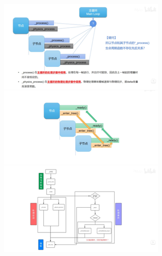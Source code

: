 ![Image text](./godot_process.jpg)
![Image text](./godot_node.jpg)
![Image text](./godot_lifecycle.jpg)
